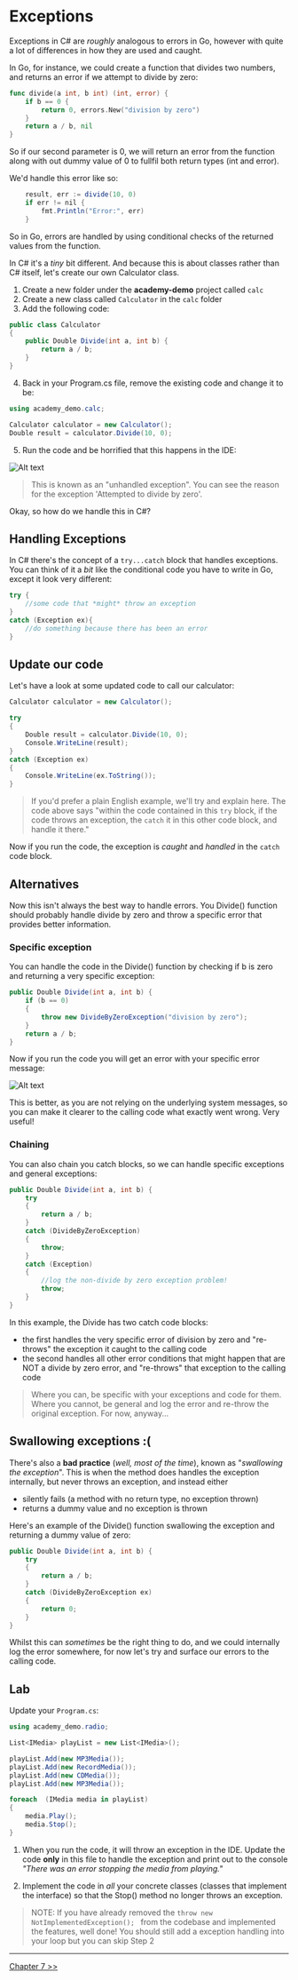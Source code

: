# Exceptions

Exceptions in C# are *roughly* analogous to errors in Go, however with quite a lot of differences in how they are used and caught.

In Go, for instance, we could create a function that divides two numbers, and returns an error if we attempt to divide by zero:

```go
func divide(a int, b int) (int, error) {
    if b == 0 {
        return 0, errors.New("division by zero")
    }
    return a / b, nil
}
```

So if our second parameter is 0, we will return an error from the function along with out dummy value of 0 to fullfil both return types (int and error).

We'd handle this error like so:

```c#
    result, err := divide(10, 0)
    if err != nil {
        fmt.Println("Error:", err)
    }
```

So in Go, errors are handled by using conditional checks of the returned values from the function.

In C# it's a *tiny* bit different. And because this is about classes rather than C# itself, let's create our own Calculator class.

1. Create a new folder under the **academy-demo** project called `calc`
2. Create a new class called `Calculator` in the `calc` folder
3. Add the following code:

```c#
public class Calculator
{
    public Double Divide(int a, int b) {  
        return a / b; 
    }
}
```

4. Back in your Program.cs file, remove the existing code and change it to be:

```c#
using academy_demo.calc;

Calculator calculator = new Calculator();
Double result = calculator.Divide(10, 0);
```

5. Run the code and be horrified that this happens in the IDE:

![Alt text](images/dividebyzero.PNG)

> This is known as an "unhandled exception". You can see the reason for the exception 'Attempted to divide by zero'.

Okay, so how do we handle this in C#?

## Handling Exceptions

In C# there's the concept of a `try...catch` block that handles exceptions. You can think of it a *bit* like the conditional code you have to write in Go, except it look very different:

```c#
try {
    //some code that *might* throw an exception
}
catch (Exception ex){
    //do something because there has been an error
}
```

## Update our code

Let's have a look at some updated code to call our calculator:

```c#
Calculator calculator = new Calculator();

try
{
    Double result = calculator.Divide(10, 0);
    Console.WriteLine(result);
}
catch (Exception ex)
{
    Console.WriteLine(ex.ToString());
}
```

> If you'd prefer a plain English example, we'll try and explain here. The code above says "within the code contained in this `try` block, if the code throws an exception, the `catch` it in this other code block, and handle it there."

Now if you run the code, the exception is *caught* and *handled* in the `catch` code block.

## Alternatives

Now this isn't always the best way to handle errors. You Divide() function should probably handle divide by zero and throw a specific error that provides better information.

### Specific exception

You can handle the code in the Divide() function by checking if b is zero and returning a very specific exception:

```c#
public Double Divide(int a, int b) {
    if (b == 0)
    {
        throw new DivideByZeroException("division by zero");
    }
    return a / b;
}
```

Now if you run the code you will get an error with your specific error message:

![Alt text](images/divzerospecific.PNG)

This is better, as you are not relying on the underlying system messages, so you can make it clearer to the calling code what exactly went wrong. Very useful!

### Chaining

You can also chain you catch blocks, so we can handle specific exceptions and general exceptions:

```c#
public Double Divide(int a, int b) {
    try
    {
        return a / b;
    }
    catch (DivideByZeroException)
    {
        throw;
    }
    catch (Exception)
    {
        //log the non-divide by zero exception problem!
        throw;
    }
}
```

In this example, the Divide has two catch code blocks:
- the first handles the very specific error of division by zero and "re-throws" the exception it caught to the calling code
- the second handles all other error conditions that might happen that are NOT a divide by zero error, and "re-throws" that exception to the calling code

> Where you can, be specific with your exceptions and code for them. Where you cannot, be general and log the error and re-throw the original exception. For now, anyway...

## Swallowing exceptions :( 
There's also a **bad practice** (*well, most of the time*), known as "*swallowing the exception*". This is when the method does handles the exception internally, but never throws an exception, and instead either 
- silently fails (a method with no return type, no exception thrown)
- returns a dummy value and no exception is thrown

Here's an example of the Divide() function swallowing the exception and returning a dummy value of zero:


```c#
public Double Divide(int a, int b) {
    try
    {
        return a / b;
    }
    catch (DivideByZeroException ex)
    {
        return 0;
    }
}
```

Whilst this can *sometimes* be the right thing to do, and we could internally log the error somewhere, for now let's try and surface our errors to the calling code.

## Lab

Update your `Program.cs`:

```c#
using academy_demo.radio;

List<IMedia> playList = new List<IMedia>();

playList.Add(new MP3Media());
playList.Add(new RecordMedia());
playList.Add(new CDMedia());
playList.Add(new MP3Media());

foreach  (IMedia media in playList)
{
    media.Play();
    media.Stop();
}
```

1. When you run the code, it will throw an exception in the IDE. Update the code **only** in this file to handle the exception and print out to the console *"There was an error stopping the media from playing."*

2. Implement the code in *all* your concrete classes (classes that implement the interface) so that the Stop() method no longer throws an exception.

> NOTE: If you have already removed the ```throw new NotImplementedException(); ``` from the codebase and implemented the features, well done! You should still add a exception handling into your loop but you can skip Step 2

***

[Chapter 7 >>](/part7/chapter07.md)
